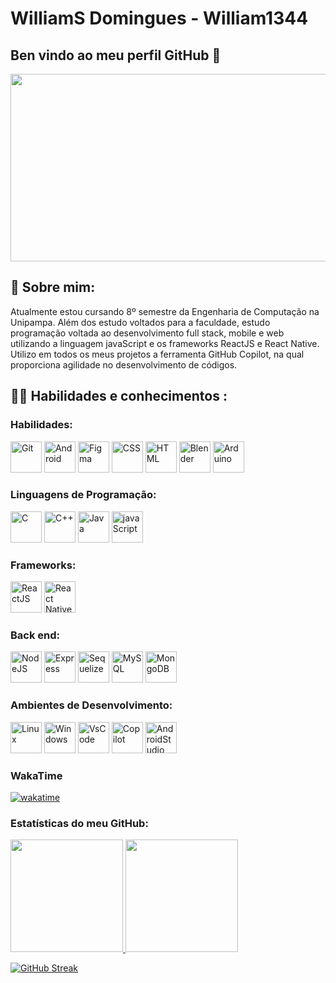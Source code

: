 # WilliamS Domingues - William1344
## Ben vindo ao meu perfil GitHub 👋


<div align="center">
  <img src="https://media.giphy.com/media/dWesBcTLavkZuG35MI/giphy.gif" width="600" height="300"/>
</div>

## :seedling: Sobre mim:
  Atualmente estou cursando 8º semestre da Engenharia de Computação na Unipampa. Além dos estudo voltados para a faculdade, estudo programação voltada ao desenvolvimento full stack, mobile e web utilizando a linguagem javaScript e os frameworks ReactJS e React Native.   
  Utilizo em todos os meus projetos a ferramenta GitHub Copilot, na qual proporciona agilidade no desenvolvimento de códigos.
  

## :woman_technologist: Habilidades e conhecimentos :

### Habilidades: 
<div>
  <img src="https://cdn.jsdelivr.net/gh/devicons/devicon/icons/git/git-original.svg" title="Git" alt="Git" width="50" height="50"/>          
  <img src="https://cdn.jsdelivr.net/gh/devicons/devicon/icons/android/android-original-wordmark.svg" title="Android" alt="Android" width="50" height="50"/>  
  <img src="https://cdn.jsdelivr.net/gh/devicons/devicon/icons/figma/figma-original.svg" title="Figma" alt="Figma" width="50" height="50"/>
  <img src="https://cdn.jsdelivr.net/gh/devicons/devicon/icons/css3/css3-original-wordmark.svg" title="CSS" alt="CSS" width="50" height="50" />
  <img src="https://cdn.jsdelivr.net/gh/devicons/devicon/icons/html5/html5-original-wordmark.svg" title="HTML" alt="HTML" width="50" height="50"/>          
  <img src="https://cdn.jsdelivr.net/gh/devicons/devicon/icons/blender/blender-original.svg" title="Blender" alt="Blender" width="50" height="50"/>    
  <img src="https://cdn.jsdelivr.net/gh/devicons/devicon/icons/arduino/arduino-original-wordmark.svg" title="Arduino" alt="Arduino" width="50" height="50"/>
</div>

### Linguagens de Programação:


<div>
  <img src="https://cdn.jsdelivr.net/gh/devicons/devicon/icons/c/c-original.svg" title="C" alt="C" width="50" height="50"/>
  <img src="https://cdn.jsdelivr.net/gh/devicons/devicon/icons/cplusplus/cplusplus-original.svg" title="C++" alt="C++" width="50" height="50"/>
  <img src="https://cdn.jsdelivr.net/gh/devicons/devicon/icons/java/java-original.svg" title="Java" alt="Java" width="50" height="50"/>
  <img src="https://cdn.jsdelivr.net/gh/devicons/devicon/icons/javascript/javascript-original.svg" title="javaScript" alt="javaScript" width="50" height="50"/>
</div>

### Frameworks:
<div>
   <img src="https://cdn.jsdelivr.net/gh/devicons/devicon/icons/react/react-original-wordmark.svg" title="ReactJS" alt="ReactJS" width="50" height="50" />
   <img src="https://cdn.jsdelivr.net/gh/devicons/devicon/icons/react/react-original.svg" title="React Native" alt="React Native" width="50" height="50" />
                 
</div>

### Back end:
<div>
  <img src="https://cdn.jsdelivr.net/gh/devicons/devicon/icons/nodejs/nodejs-original.svg" title="NodeJS" alt="NodeJS" width="50" height="50"/>
  <img src="https://cdn.jsdelivr.net/gh/devicons/devicon/icons/express/express-original.svg" title="Express" alt="Express" width="50" height="50" />
  <img src="https://cdn.jsdelivr.net/gh/devicons/devicon/icons/sequelize/sequelize-original.svg" title="Sequelize" alt="Sequelize" width="50" height="50"/>          
  <img src="https://cdn.jsdelivr.net/gh/devicons/devicon/icons/mysql/mysql-original.svg" title="MySQL" alt="MySQL" width="50" height="50"/>
  <img src="https://cdn.jsdelivr.net/gh/devicons/devicon/icons/mongodb/mongodb-original-wordmark.svg" title="MongoDB" alt="MongoDB" width="50" height="50"/>
</div>

### Ambientes de Desenvolvimento:
<div>
  <img src="https://cdn.jsdelivr.net/gh/devicons/devicon/icons/linux/linux-original.svg" title="Linux" alt="Linux" width="50" height="50"/>
  <img src="https://cdn.jsdelivr.net/gh/devicons/devicon/icons/windows8/windows8-original.svg" title="Windows" alt="Windows" width="50" height="50"/> 
  <img src="https://cdn.jsdelivr.net/gh/devicons/devicon/icons/vscode/vscode-original-wordmark.svg" title="VsCode" alt="VsCode" width="50" height="50"/>
  <img src="https://res.cloudinary.com/practicaldev/image/fetch/s--l-we2E_m--/c_imagga_scale,f_auto,fl_progressive,h_900,q_auto,w_1600/https://dev-to-uploads.s3.amazonaws.com/uploads/articles/63m4pr5znzfqrqlwn39k.png" title="Copilot" alt="Copilot" width="auto" height="50"/>
  <img src="https://cdn.jsdelivr.net/gh/devicons/devicon/icons/androidstudio/androidstudio-original.svg" title="AndroidStudio" alt="AndroidStudio" width="50" height="50"/>
</div>

### WakaTime
[![wakatime](https://wakatime.com/badge/user/<seu-id-do-wakatime>.svg)](https://wakatime.com/@<33f3b7b0ee364dcaae56b42f6db01bba>)


### Estatísticas do meu GitHub:
<div>
  <a href="https://github.com/seu-usuário-aqui">
  <img height="180em" src="https://github-readme-stats.vercel.app/api/top-langs/?username=William1344&layout=compact&langs_count=7&theme=dracula"/>
  <img height="180em" src="https://github-readme-stats.vercel.app/api?username=William1344&show_icons=true&theme=dracula&include_all_commits=true&count_private=true"/>
</div>

  [![GitHub Streak](http://github-readme-streak-stats.herokuapp.com?user=William1344&theme=dark&locale=pt-br)](https://git.io/streak-stats)
